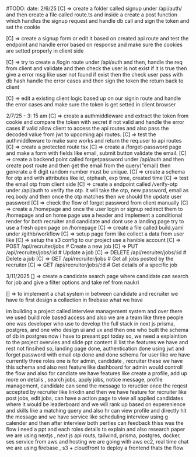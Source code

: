 #TODO: 
date: 2/6/25
[C] => create a folder called signup under /api/auth/ and then create a file called route.ts and inside a create a 
post function which handles the signup request and handle db call and sign the token and set the cookie 

[C] => create a signup form or edit it based on created api route and test the endpoint and handle error based on response and make sure the cookies are setted properly in client side 

[C] => try to create a /login route under /api/auth and then, handle the req from client and validate and then check the user is not exist if it is true then give a error msg like user not found if exist then the check user pass with db hash handle the error cases and then sign the token the return back to client

[C] => edit a existing client logic based up on our signin route and handle the error cases and make sure the token is get setted in client browser

  2/7/25 - 3: 15 am
[C] => create a authmiddleware and extract the token from cookie and compare the token with secret if not valid and handle the error cases if valid allow client to access the api routes and also pass the decoded value from jwt to upcoming api routes.
[C] => test the authmiddleware to make sure works and return the req.user to api routes
[C] => create a protected route tsx
[C] => create a /forget-password page and make a form with fields like email, submit button validate the email.
[C] => create a backend point called forgetpassword under /api/auth and then create post route and then get the email from the query("email) then generate a 6 digit random number must be unique.
[C] => create a schema for otp and with attributes like id, otphash, exp time, created time 
[C] => test the email otp from client side 
[C] => create a endpoint called /verify-otp under /api/auth to verify the otp. it will take the otp, new password, email as req.body and then once the otp matches then we should the update user password 
[C] => check the flow of forget password from client manually 
[C] => create a /homepage and once the user login or signup redirect them to /homepage and on home page use a header and implement a conditional render for both recruiter and candidate and dont use a landing page try to use a fresh open page on /homepage
[C] => create a file called build.yaml under /githb/workflow
[C] => setup page form like collect a data from user like 
[C] => setup the s3 config to our project use a hanible account 
[C] => POST   /api/recruiter/jobs        # Create a new job
[C] => PUT    /api/recruiter/jobs/:id    # Update a job
[C] => DELETE /api/recruiter/jobs/:id    # Delete a job
[C] => GET    /api/recruiter/jobs        # Get all jobs posted by the recruiter
[C] => GET    /api/recruiter/jobs/:id    # Get details of a specific job

3/11/2025
[] => create a candidate search page where candidate can search for job and give a filter options and take ref from naukri

[] => to implement a chat system in between candidate and recruiter we have to first design a collection in firebase what we have  

im building a project called interview management system and over there we used build role based access and also we are a team like three people one was developer who use to develop the full stack in next js prisma, postgres, and one who design ui and ux and then one who built the schema of db in postgres now i have to presant ppt today so, we need a explaintion to the project overvies and slide ppt content ill list the features we have and rest not finsihed so, landing page done, authentication done using jwt and forget password with email otp done and done schema for user like we have currently three roles one is for admin, candidate , recruiter these we have this schema and also rest feature like dashboard for admin would controll the flow and also for candiate we have features like create a profile, add up more on details , search jobs, apply jobs, notice message, profile management, candidate can send the message to reructier once the reqest accepted by recruiter like linkdin and then we have feature for recruiter like post jobs, edit jobs, can have a action page to view all applied candidates where it would be leaderboard and we will rank up based on experenience and skills like a matching query and also hr can view profile and directly hit the message and we have service like scheduling interview using g calender and then after interview both perties can feedback thiss was the flow i need a ppt and each roles details to explain and also research paper we are using nextjs , next js api routs, tailwind, prisma, postgres, docker, ses service from aws and hosting we are going with aws ec2, real time chat we are using firebase , s3 + cloudfront to deploy a frontend thats the flow 

